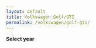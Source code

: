 ```yaml
---
layout: default
title: Volkswagen Golf/GTI
permalink: /volkswagen/golf-gti/
---
```

**Select year**

